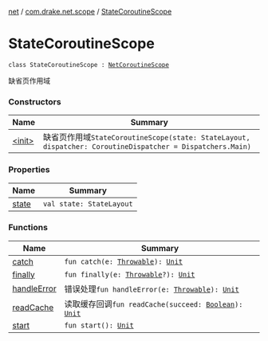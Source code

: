 [net](../../index.md) / [com.drake.net.scope](../index.md) / [StateCoroutineScope](./index.md)

# StateCoroutineScope

`class StateCoroutineScope : `[`NetCoroutineScope`](../-net-coroutine-scope/index.md)

缺省页作用域

### Constructors

| Name | Summary |
|---|---|
| [&lt;init&gt;](-init-.md) | 缺省页作用域`StateCoroutineScope(state: StateLayout, dispatcher: CoroutineDispatcher = Dispatchers.Main)` |

### Properties

| Name | Summary |
|---|---|
| [state](state.md) | `val state: StateLayout` |

### Functions

| Name | Summary |
|---|---|
| [catch](catch.md) | `fun catch(e: `[`Throwable`](https://kotlinlang.org/api/latest/jvm/stdlib/kotlin/-throwable/index.html)`): `[`Unit`](https://kotlinlang.org/api/latest/jvm/stdlib/kotlin/-unit/index.html) |
| [finally](finally.md) | `fun finally(e: `[`Throwable`](https://kotlinlang.org/api/latest/jvm/stdlib/kotlin/-throwable/index.html)`?): `[`Unit`](https://kotlinlang.org/api/latest/jvm/stdlib/kotlin/-unit/index.html) |
| [handleError](handle-error.md) | 错误处理`fun handleError(e: `[`Throwable`](https://kotlinlang.org/api/latest/jvm/stdlib/kotlin/-throwable/index.html)`): `[`Unit`](https://kotlinlang.org/api/latest/jvm/stdlib/kotlin/-unit/index.html) |
| [readCache](read-cache.md) | 读取缓存回调`fun readCache(succeed: `[`Boolean`](https://kotlinlang.org/api/latest/jvm/stdlib/kotlin/-boolean/index.html)`): `[`Unit`](https://kotlinlang.org/api/latest/jvm/stdlib/kotlin/-unit/index.html) |
| [start](start.md) | `fun start(): `[`Unit`](https://kotlinlang.org/api/latest/jvm/stdlib/kotlin/-unit/index.html) |
